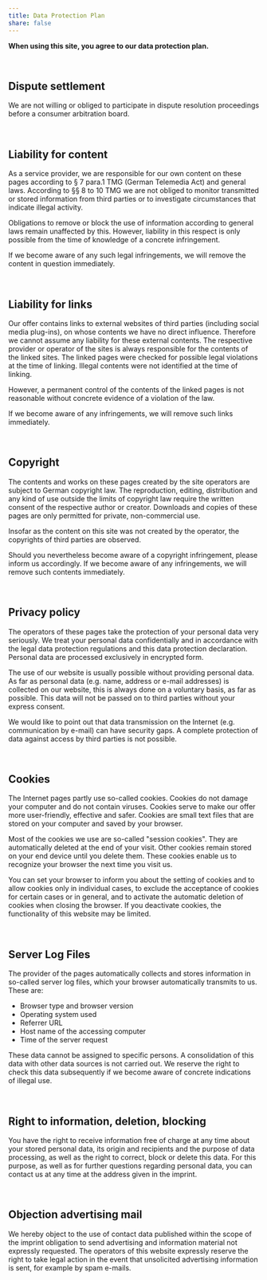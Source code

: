 ```yaml
---
title: Data Protection Plan
share: false
---
```



**When using this site, you agree to our data protection plan.**

&nbsp;

## Dispute settlement
We are not willing or obliged to participate in dispute resolution proceedings before a consumer arbitration board.

&nbsp;

## Liability for content
As a service provider, we are responsible for our own content on these pages according to § 7 para.1 TMG (German Telemedia Act) and general laws. According to §§ 8 to 10 TMG we are not obliged to monitor transmitted or stored information from third parties or to investigate circumstances that indicate illegal activity.

Obligations to remove or block the use of information according to general laws remain unaffected by this. However, liability in this respect is only possible from the time of knowledge of a concrete infringement.

If we become aware of any such legal infringements, we will remove the content in question immediately.

&nbsp;

## Liability for links
Our offer contains links to external websites of third parties (including social media plug-ins), on whose contents we have no direct influence. Therefore we cannot assume any liability for these external contents. The respective provider or operator of the sites is always responsible for the contents of the linked sites. The linked pages were checked for possible legal violations at the time of linking. Illegal contents were not identified at the time of linking.

However, a permanent control of the contents of the linked pages is not reasonable without concrete evidence of a violation of the law.

If we become aware of any infringements, we will remove such links immediately.

&nbsp;

## Copyright
The contents and works on these pages created by the site operators are subject to German copyright law. The reproduction, editing, distribution and any kind of use outside the limits of copyright law require the written consent of the respective author or creator. Downloads and copies of these pages are only permitted for private, non-commercial use.

Insofar as the content on this site was not created by the operator, the copyrights of third parties are observed.

Should you nevertheless become aware of a copyright infringement, please inform us accordingly. If we become aware of any infringements, we will remove such contents immediately.


&nbsp;

## Privacy policy
The operators of these pages take the protection of your personal data very seriously. We treat your personal data confidentially and in accordance with the legal data protection regulations and this data protection declaration. Personal data are processed exclusively in encrypted form.

The use of our website is usually possible without providing personal data. As far as personal data (e.g. name, address or e-mail addresses) is collected on our website, this is always done on a voluntary basis, as far as possible. This data will not be passed on to third parties without your express consent.

We would like to point out that data transmission on the Internet (e.g. communication by e-mail) can have security gaps. A complete protection of data against access by third parties is not possible.


&nbsp;

## Cookies
The Internet pages partly use so-called cookies. Cookies do not damage your computer and do not contain viruses. Cookies serve to make our offer more user-friendly, effective and safer. Cookies are small text files that are stored on your computer and saved by your browser.

Most of the cookies we use are so-called "session cookies". They are automatically deleted at the end of your visit. Other cookies remain stored on your end device until you delete them. These cookies enable us to recognize your browser the next time you visit us.

You can set your browser to inform you about the setting of cookies and to allow cookies only in individual cases, to exclude the acceptance of cookies for certain cases or in general, and to activate the automatic deletion of cookies when closing the browser. If you deactivate cookies, the functionality of this website may be limited.

&nbsp;

## Server Log Files
The provider of the pages automatically collects and stores information in so-called server log files, which your browser automatically transmits to us. These are:

- Browser type and browser version
- Operating system used
- Referrer URL
- Host name of the accessing computer
- Time of the server request

These data cannot be assigned to specific persons. A consolidation of this data with other data sources is not carried out. We reserve the right to check this data subsequently if we become aware of concrete indications of illegal use.


&nbsp;

## Right to information, deletion, blocking
You have the right to receive information free of charge at any time about your stored personal data, its origin and recipients and the purpose of data processing, as well as the right to correct, block or delete this data. For this purpose, as well as for further questions regarding personal data, you can contact us at any time at the address given in the imprint.

&nbsp;

## Objection advertising mail
We hereby object to the use of contact data published within the scope of the imprint obligation to send advertising and information material not expressly requested. The operators of this website expressly reserve the right to take legal action in the event that unsolicited advertising information is sent, for example by spam e-mails.
